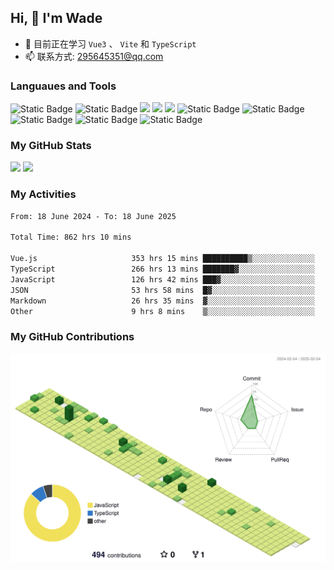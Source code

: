 ## Hi, 👋 I'm Wade

- 🌱 目前正在学习 `Vue3` 、 `Vite` 和 `TypeScript`
- 📫 联系方式: 295645351@qq.com

### Languaues and Tools

<span > 
  <img alt="Static Badge" src="https://img.shields.io/badge/Vue-%2342b883?style=flat-square&logo=Vue&logoColor=%23fff"> 
  <img alt="Static Badge" src="https://img.shields.io/badge/TypeScript-%230072b3?style=flat-square&logo=TypeScript&logoColor=%23fff"> 
  <img src="https://img.shields.io/badge/-JavaScript-F7DF1E?style=flat-square&logo=javascript&logoColor=white" /> 
  <img src="https://img.shields.io/badge/-HTML5-E34F26?style=flat-square&logo=html5&logoColor=white" /> 
  <img src="https://img.shields.io/badge/-CSS3-1572B6?style=flat-square&logo=css3" /> 
  <img alt="Static Badge" src="https://img.shields.io/badge/Webpack-%230072b3?style=flat-square&logo=webpack&logoColor=%23fff"> 
  <img alt="Static Badge" src="https://img.shields.io/badge/Vite-%239a60fe?style=flat-square&logo=vite&logoColor=%23fff"> 
  <img alt="Static Badge" src="https://img.shields.io/badge/Sass-%23c66394?style=flat-square&logo=Sass&logoColor=%23fff"> 
  <img alt="Static Badge" src="https://img.shields.io/badge/Visual_Studio_Code-007ACC?style=flat-square&logo=Visual-Studio-Code&logoColor=white"> 
  <img alt="Static Badge" src="https://img.shields.io/badge/Git-F05032?style=flat-square&logo=Git&logoColor=white">  
</span>


### My GitHub Stats

<div align="left">
  <img src="https://github-readme-stats.vercel.app/api?username=Cwd295645351&show_icons=true" /> 
  <img src="https://github-readme-stats.vercel.app/api/top-langs/?username=Cwd295645351&layout=compact&langs_count=6&text_color=000&icon_color=fff&theme=graywhite" />
</div>

### My Activities

<!--START_SECTION:waka-->

```txt
From: 18 June 2024 - To: 18 June 2025

Total Time: 862 hrs 10 mins

Vue.js                     353 hrs 15 mins ██████████▒░░░░░░░░░░░░░░   40.97 %
TypeScript                 266 hrs 13 mins ███████▓░░░░░░░░░░░░░░░░░   30.88 %
JavaScript                 126 hrs 42 mins ███▓░░░░░░░░░░░░░░░░░░░░░   14.70 %
JSON                       53 hrs 58 mins  █▓░░░░░░░░░░░░░░░░░░░░░░░   06.26 %
Markdown                   26 hrs 35 mins  ▓░░░░░░░░░░░░░░░░░░░░░░░░   03.08 %
Other                      9 hrs 8 mins    ▒░░░░░░░░░░░░░░░░░░░░░░░░   01.06 %
```

<!--END_SECTION:waka-->

### My GitHub Contributions

![](./profile-3d-contrib/profile-green-animate.svg)
